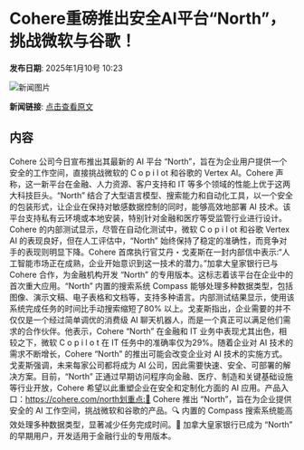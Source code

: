 # Cohere重磅推出安全AI平台“North”，挑战微软与谷歌！

**发布日期**: 2025年1月10号 10:23

![新闻图片](https://upload.chinaz.com/2025/0110/6387210135136188493461409.png)

**新闻链接**: [点击查看原文](https://www.aibase.com/zh/news/14616)

## 内容

Cohere 公司今日宣布推出其最新的 AI 平台 “North”，旨在为企业用户提供一个安全的工作空间，直接挑战微软的 C o p i l ot 和谷歌的 Vertex AI。Cohere 声称，这一新平台在金融、人力资源、客户支持和 IT 等多个领域的性能上优于这两大科技巨头。“North” 结合了大型语言模型、搜索能力和自动化工具，以一个安全的包装形式，让企业在保持对敏感数据控制的同时，能够高效地部署 AI 技术。该平台支持私有云环境或本地安装，特别针对金融和医疗等受监管行业进行设计。Cohere 的内部测试显示，尽管在自动化测试中，微软 C o p i l ot 和谷歌 Vertex AI 的表现良好，但在人工评估中，“North” 始终保持了稳定的准确性，而竞争对手的表现则明显下降。Cohere 首席执行官艾丹・戈麦斯在一封内部信中表示:“人工智能市场正在成熟，企业开始意识到这一技术的潜力。”加拿大皇家银行已与 Cohere 合作，为金融机构开发 “North” 的专用版本。这标志着该平台在企业中的首次重大应用。“North” 内置的搜索系统 Compass 能够处理多种数据类型，包括图像、演示文稿、电子表格和文档等，支持多种语言。内部测试结果显示，使用该系统完成任务的时间比手动搜索缩短了80% 以上。戈麦斯指出，企业需要的并不仅仅是一个经过简单调优的消费级 AI 聊天机器人，而是一个真正可以满足他们需求的合作伙伴。他表示，Cohere “North” 在金融和 IT 业务中表现尤其出色，相较之下，微软 C o p i l o t 在 IT 任务中的准确率仅为29%。随着企业对 AI 技术的需求不断增长，Cohere “North” 的推出可能会改变企业对 AI 技术的实施方式。戈麦斯强调，未来每家公司都将成为 AI 公司，因此需要快速、安全、可部署的解决方案。目前，“North” 正通过早期访问程序向金融、医疗、制造和关键基础设施等行业开放，Cohere 希望以此重塑企业在安全和定制化方面的 AI 应用。产品入口：https://cohere.com/north划重点:🌟 Cohere 推出 “North”，旨在为企业提供安全的 AI 工作空间，挑战微软和谷歌的产品。🔍 内置的 Compass 搜索系统能高效处理多种数据类型，显著减少任务完成时间。🏦 加拿大皇家银行已成为 “North” 的早期用户，开发适用于金融行业的专用版本。
